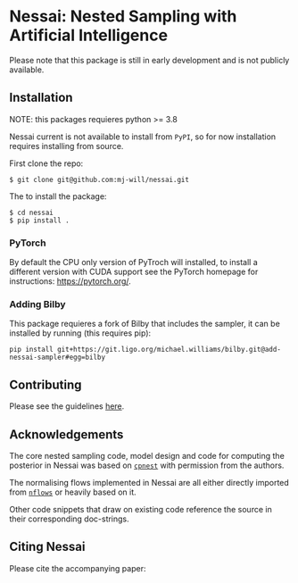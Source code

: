 # Nessai: Nested Sampling with Artificial Intelligence

Please note that this package is still in early development and is not publicly available.

## Installation

NOTE: this packages requieres python >= 3.8

Nessai current is not available to install from `PyPI`, so for now installation requires installing from source.

First clone the repo:

```console
$ git clone git@github.com:mj-will/nessai.git
```

The to install the package:

```console
$ cd nessai
$ pip install .
```

### PyTorch

By default the CPU only version of PyTroch will installed, to install a different version with CUDA support see the PyTorch homepage for instructions: https://pytorch.org/.

### Adding Bilby

This package requieres a fork of Bilby that includes the sampler, it can be installed by running (this requires pip):

```console
pip install git+https://git.ligo.org/michael.williams/bilby.git@add-nessai-sampler#egg=bilby
```

## Contributing

Please see the guidelines [here](https://github.com/mj-will/nessai/blob/master/CONTRIBUTING.md).


## Acknowledgements

The core nested sampling code, model design and code for computing the posterior in Nessai was based on [`cpnest`](https://github.com/johnveitch/cpnest) with permission from the authors.

The normalising flows implemented in Nessai are all either directly imported from [`nflows`](https://github.com/bayesiains/nflows/tree/master/nflows) or heavily based on it.

Other code snippets that draw on existing code reference the source in their corresponding doc-strings.

## Citing Nessai

Please cite the accompanying paper:

```bibtex

```
